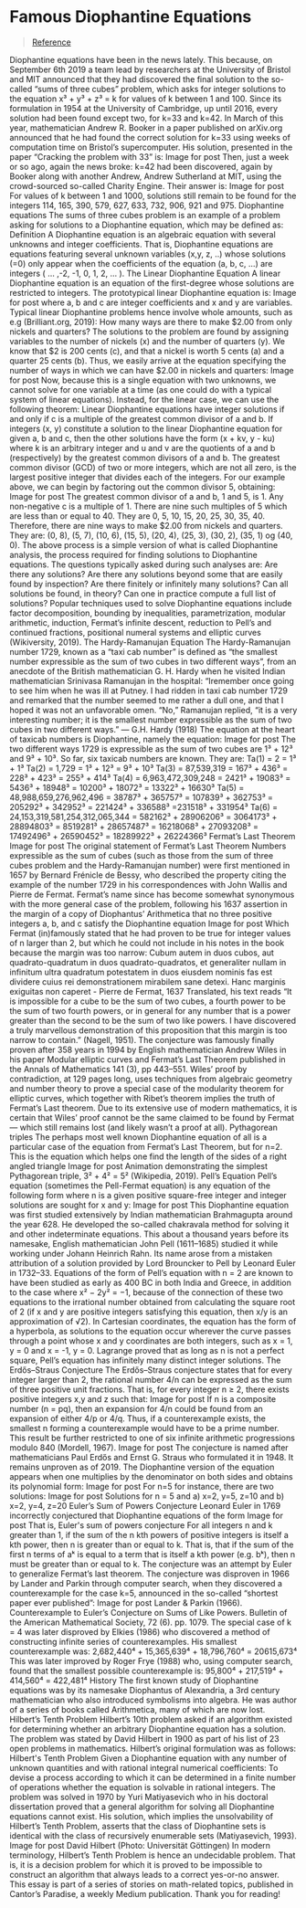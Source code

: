 # Famous Diophantine Equations

> [Reference][ref]

Diophantine equations have been in the news lately. This because, on September 6th 2019 a team lead by researchers at the University of Bristol and MIT announced that they had discovered the final solution to the so-called “sums of three cubes” problem, which asks for integer solutions to the equation x³ + y³ + z³ = k for values of k between 1 and 100. Since its formulation in 1954 at the University of Cambridge, up until 2016, every solution had been found except two, for k=33 and k=42. In March of this year, mathematician Andrew R. Booker in a paper published on arXiv.org announced that he had found the correct solution for k=33 using weeks of computation time on Bristol’s supercomputer. His solution, presented in the paper “Cracking the problem with 33” is:
Image for post
Then, just a week or so ago, again the news broke: k=42 had been discovered, again by Booker along with another Andrew, Andrew Sutherland at MIT, using the crowd-sourced so-called Charity Engine. Their answer is:
Image for post
For values of k between 1 and 1000, solutions still remain to be found for the integers 114, 165, 390, 579, 627, 633, 732, 906, 921 and 975.
Diophantine equations
The sums of three cubes problem is an example of a problem asking for solutions to a Diophantine equation, which may be defined as:
Definition
A Diophantine equation is an algebraic equation with several unknowns and integer coefficients.
That is, Diophantine equations are equations featuring several unknown variables (x,y, z, ..) whose solutions (=0) only appear when the coefficients of the equation (a, b, c, …) are integers ( … ,-2, -1, 0, 1, 2, … ).
The Linear Diophantine Equation
A linear Diophantine equation is an equation of the first-degree whose solutions are restricted to integers. The prototypical linear Diophantine equation is:
Image for post
where a, b and c are integer coefficients and x and y are variables. Typical linear Diophantine problems hence involve whole amounts, such as e.g (Brilliant.org, 2019):
How many ways are there to make $2.00 from only nickels and quarters?
The solutions to the problem are found by assigning variables to the number of nickels (x) and the number of quarters (y). We know that $2 is 200 cents (c), and that a nickel is worth 5 cents (a) and a quarter 25 cents (b). Thus, we easily arrive at the equation specifying the number of ways in which we can have $2.00 in nickels and quarters:
Image for post
Now, because this is a single equation with two unknowns, we cannot solve for one variable at a time (as one could do with a typical system of linear equations). Instead, for the linear case, we can use the following theorem:
Linear Diophantine equations have integer solutions if and only if c is a multiple of the greatest common divisor of a and b.
If integers (x, y) constitute a solution to the linear Diophantine equation for given a, b and c, then the other solutions have the form (x + kv, y - ku) where k is an arbitrary integer and u and v are the quotients of a and b (respectively) by the greatest common divisors of a and b.
The greatest common divisor (GCD) of two or more integers, which are not all zero, is the largest positive integer that divides each of the integers. For our example above, we can begin by factoring out the common divisor 5, obtaining:
Image for post
The greatest common divisor of a and b, 1 and 5, is 1. Any non-negative c is a multiple of 1. There are nine such multiples of 5 which are less than or equal to 40. They are 0, 5, 10, 15, 20, 25, 30, 35, 40. Therefore, there are nine ways to make $2.00 from nickels and quarters. They are:
(0, 8), (5, 7), (10, 6), (15, 5), (20, 4), (25, 3), (30, 2), (35, 1) og (40, 0).
The above process is a simple version of what is called Diophantine analysis, the process required for finding solutions to Diophantine equations. The questions typically asked during such analyses are:
Are there any solutions?
Are there any solutions beyond some that are easily found by inspection?
Are there finitely or infinitely many solutions?
Can all solutions be found, in theory?
Can one in practice compute a full list of solutions?
Popular techniques used to solve Diophantine equations include factor decomposition, bounding by inequalities, parametrization, modular arithmetic, induction, Fermat’s infinite descent, reduction to Pell’s and continued fractions, positional numeral systems and elliptic curves (Wikiversity, 2019).
The Hardy-Ramanujan Equation
The Hardy-Ramanujan number 1729, known as a “taxi cab number” is defined as “the smallest number expressible as the sum of two cubes in two different ways”, from an anecdote of the British mathematician G. H. Hardy when he visited Indian mathematician Srinivasa Ramanujan in the hospital:
“Iremember once going to see him when he was ill at Putney. I had ridden in taxi cab number 1729 and remarked that the number seemed to me rather a dull one, and that I hoped it was not an unfavorable omen. “No,” Ramanujan replied, “it is a very interesting number; it is the smallest number expressible as the sum of two cubes in two different ways.” — G.H. Hardy (1918)
The equation at the heart of taxicab numbers is Diophantine, namely the equation:
Image for post
The two different ways 1729 is expressible as the sum of two cubes are 1³ + 12³ and 9³ + 10³. So far, six taxicab numbers are known. They are:
Ta(1) = 2
= 1³ + 1³
Ta(2) = 1,729
= 1³ + 12³ = 9³ + 10³
Ta(3) = 87,539,319
= 167³ + 436³ = 228³ + 423³ = 255³ + 414³
Ta(4) = 6,963,472,309,248
= 2421³ + 19083³ = 5436³ + 18948³ = 10200³ + 18072³ = 13322³ + 16630³
Ta(5) = 48,988,659,276,962,496
= 38787³ + 365757³ = 107839³ + 362753³ = 205292³ + 342952³ = 221424³ + 336588³ =231518³ + 331954³
Ta(6) = 24,153,319,581,254,312,065,344
= 582162³ + 28906206³ = 3064173³ + 28894803³ = 8519281³ + 28657487³ = 16218068³ + 27093208³ = 17492496³ + 26590452³ = 18289922³ + 26224366³
Fermat’s Last Theorem
Image for post
The original statement of Fermat’s Last Theorem
Numbers expressible as the sum of cubes (such as those from the sum of three cubes problem and the Hardy-Ramanujan number) were first mentioned in 1657 by Bernard Frénicle de Bessy, who described the property citing the example of the number 1729 in his correspondences with John Wallis and Pierre de Fermat. Fermat’s name since has become somewhat synonymous with the more general case of the problem, following his 1637 assertion in the margin of a copy of Diophantus’ Arithmetica that no three positive integers a, b, and c satisfy the Diophantine equation
Image for post
Which Fermat (in)famously stated that he had proven to be true for integer values of n larger than 2, but which he could not include in his notes in the book because the margin was too narrow:
Cubum autem in duos cubos, aut quadrato-quadratum in duos quadrato-quadratos, et generaliter nullam in infinitum ultra quadratum potestatem in duos eiusdem nominis fas est dividere cuius rei demonstrationem mirabilem sane detexi. Hanc marginis exiguitas non caperet - Pierre de Fermat, 1637
Translated, his text reads “It is impossible for a cube to be the sum of two cubes, a fourth power to be the sum of two fourth powers, or in general for any number that is a power greater than the second to be the sum of two like powers. I have discovered a truly marvellous demonstration of this proposition that this margin is too narrow to contain.” (Nagell, 1951).
The conjecture was famously finally proven after 358 years in 1994 by English mathematician Andrew Wiles in his paper Modular elliptic curves and Fermat’s Last Theorem published in the Annals of Mathematics 141 (3), pp 443–551. Wiles’ proof by contradiction, at 129 pages long, uses techniques from algebraic geometry and number theory to prove a special case of the modularity theorem for elliptic curves, which together with Ribet’s theorem implies the truth of Fermat’s Last theorem. Due to its extensive use of modern mathematics, it is certain that Wiles’ proof cannot be the same claimed to be found by Fermat — which still remains lost (and likely wasn’t a proof at all).
Pythagorean triples
The perhaps most well known Diophantine equation of all is a particular case of the equation from Fermat’s Last Theorem, but for n=2. This is the equation which helps one find the length of the sides of a right angled triangle
Image for post
Animation demonstrating the simplest Pythagorean triple, 3² + 4² = 5² (Wikipedia, 2019).
Pell’s Equation
Pell’s equation (sometimes the Pell-Fermat equation) is any equation of the following form where n is a given positive square-free integer and integer solutions are sought for x and y:
Image for post
This Diophantine equation was first studied extensively by Indian mathematician Brahmagupta around the year 628. He developed the so-called chakravala method for solving it and other indeterminate equations. This about a thousand years before its namesake, English mathematician John Pell (1611–1685) studied it while working under Johann Heinrich Rahn. Its name arose from a mistaken attribution of a solution provided by Lord Brouncker to Pell by Leonard Euler in 1732–33.
Equations of the form of Pell’s equation with n = 2 are known to have been studied as early as 400 BC in both India and Greece, in addition to the case where x² − 2y² = −1, because of the connection of these two equations to the irrational number obtained from calculating the square root of 2 (if x and y are positive integers satisfying this equation, then x/y is an approximation of √2).
In Cartesian coordinates, the equation has the form of a hyperbola, as solutions to the equation occur wherever the curve passes through a point whose x and y coordinates are both integers, such as x = 1, y = 0 and x = -1, y = 0. Lagrange proved that as long as n is not a perfect square, Pell’s equation has infinitely many distinct integer solutions.
The Erdős–Straus Conjecture
The Erdős–Straus conjecture states that for every integer larger than 2, the rational number 4/n can be expressed as the sum of three positive unit fractions. That is, for every integer n ≥ 2, there exists positive integers x,y and z such that:
Image for post
If n is a composite number (n = pq), then an expansion for 4/n could be found from an expansion of either 4/p or 4/q. Thus, if a counterexample exists, the smallest n forming a counterexample would have to be a prime number. This result be further restricted to one of six infinite arithmetic progressions modulo 840 (Mordell, 1967).
Image for post
The conjecture is named after mathematicians Paul Erdős and Ernst G. Straus who formulated it in 1948. It remains unproven as of 2019. The Diophantine version of the equation appears when one multiplies by the denominator on both sides and obtains its polynomial form:
Image for post
For n=5 for instance, there are two solutions:
Image for post
Solutions for n = 5 and a) x=2, y=5, z=10 and b) x=2, y=4, z=20
Euler’s Sum of Powers Conjecture
Leonard Euler in 1769 incorrectly conjectured that Diophantine equations of the form
Image for post
That is,
Euler's sum of powers conjecture
For all integers n and k greater than 1, if the sum of the n kth powers of positive integers is itself a kth power, then n is greater than or equal to k.
That is, that if the sum of the first n terms of aᵏ is equal to a term that is itself a kth power (e.g. bᵏ), then n must be greater than or equal to k. The conjecture was an attempt by Euler to generalize Fermat’s last theorem. The conjecture was disproven in 1966 by Lander and Parkin through computer search, when they discovered a counterexample for the case k=5, announced in the so-called “shortest paper ever published”:
Image for post
Lander & Parkin (1966). Counterexample to Euler’s Conjecture on Sums of Like Powers. Bulletin of the American Mathematical Society, 72 (6). pp. 1079.
The special case of k = 4 was later disproved by Elkies (1986) who discovered a method of constructing infinite series of counterexamples. His smallest counterexample was:
2,682,440⁴ + 15,365,639⁴ + 18,796,760⁴ = 20615,673⁴
This was later improved by Roger Frye (1988) who, using computer search, found that the smallest possible counterexample is:
95,800⁴ + 217,519⁴ + 414,560⁴ = 422,481⁴
History
The first known study of Diophantine equations was by its namesake Diophantus of Alexandria, a 3rd century mathematician who also introduced symbolisms into algebra. He was author of a series of books called Arithmetica, many of which are now lost.
Hilbert’s Tenth Problem
Hilbert’s 10th problem asked if an algorithm existed for determining whether an arbitrary Diophantine equation has a solution. The problem was stated by David Hilbert in 1900 as part of his list of 23 open problems in mathematics. Hilbert’s original formulation was as follows:
Hilbert's Tenth Problem
Given a Diophantine equation with any number of unknown quantities and with rational integral numerical coefficients: To devise a process according to which it can be determined in a finite number of operations whether the equation is solvable in rational integers.
The problem was solved in 1970 by Yuri Matiyasevich who in his doctoral dissertation proved that a general algorithm for solving all Diophantine equations cannot exist. His solution, which implies the unsolvability of Hilbert’s Tenth Problem, asserts that the class of Diophantine sets is identical with the class of recursively enumerable sets (Matiyasevich, 1993).
Image for post
David Hilbert (Photo: Universität Göttingen)
In modern terminology, Hilbert’s Tenth Problem is hence an undecidable problem. That is, it is a decision problem for which it is proved to be impossible to construct an algorithm that always leads to a correct yes-or-no answer.
This essay is part of a series of stories on math-related topics, published in Cantor’s Paradise, a weekly Medium publication. Thank you for reading!

[ref]: (https://medium.com/cantors-paradise/famous-diophantine-equations-84073467d366)
